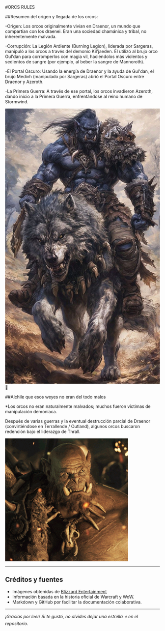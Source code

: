 #ORCS RULES

##Resumen del origen y llegada de los orcos:

-Origen:
Los orcos originalmente vivían en Draenor, un mundo que compartían con los draenei. Eran una sociedad chamánica y tribal, no inherentemente malvada.

-Corrupción:
La Legión Ardiente (Burning Legion), liderada por Sargeras, manipuló a los orcos a través del demonio Kil'jaeden. Él utilizó al brujo orco Gul'dan para corromperlos con magia vil, haciéndolos más violentos y sedientos de sangre (por ejemplo, al beber la sangre de Mannoroth).

-El Portal Oscuro:
Usando la energía de Draenor y la ayuda de Gul'dan, el brujo Medivh (manipulado por Sargeras) abrió el Portal Oscuro entre Draenor y Azeroth.

-La Primera Guerra:
A través de ese portal, los orcos invadieron Azeroth, dando inicio a la Primera Guerra, enfrentándose al reino humano de Stormwind.

![ORCO](assets/orcos.jpg)
🏹

##Alchile que esos weyes no eran del todo malos

*Los orcos no eran naturalmente malvados; muchos fueron víctimas de manipulación demoníaca.

Después de varias guerras y la eventual destrucción parcial de Draenor (convirtiéndose en Terrallende / Outland), algunos orcos buscaron redención bajo el liderazgo de Thrall.

![OrcoGif](assets/orcos.gif)

---


## Créditos y fuentes

- Imágenes obtenidas de [Blizzard Entertainment](https://www.blizzard.com)
- Información basada en la historia oficial de Warcraft y WoW.
- Markdown y GitHub por facilitar la documentación colaborativa.

---

*¡Gracias por leer! Si te gustó, no olvides dejar una estrella ⭐ en el repositorio.*
